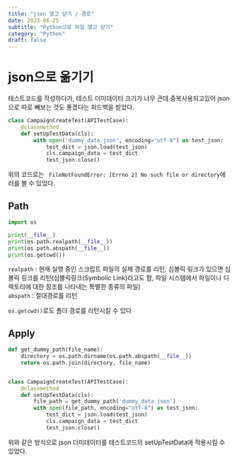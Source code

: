 ```yaml
---
title: "json 열고 닫기 / 경로"
date: 2023-06-25
subtitle: "Python으로 파일 열고 닫기"
category: "Python"
draft: false
---
```


# json으로 옮기기

테스트코드를 작성하다가, 테스트 더미데이터 크기가 너무 큰데 중복사용되고있어 json으로 따로 빼보는 것도 좋겠다는 피드백을 받았다.

```python
class CampaignCreateTest(APITestCase):
    @classmethod
    def setUpTestData(cls):
        with open('dummy_data.json', encoding="utf-8") as test_json:
            test_dict = json.load(test_json)
            cls.campaign_data = test_dict
            test_json.close()
```

위의 코드로는 ` FileNotFoundError: [Errno 2] No such file or directory`에러를 볼 수 있었다.

## Path

```python
import os

print(__file__)
print(os.path.realpath(__file__))
print(os.path.abspath(__file__))
print(os.getcwd())
```

`realpath` : 현재 실행 중인 스크립트 파일의 실제 경로를 리턴, 심볼릭 링크가 있으면 심볼릭 링크를 리턴(심볼릭링크(Symbolic Link)라고도 함, 파일 시스템에서 파일이나 디렉토리에 대한 참조를 나타내는 특별한 종류의 파일)  
`abspath` : 절대경로를 리턴

`os.getcwd()`로도 폴더 경로를 리턴시킬 수 있다

## Apply

```python
def get_dummy_path(file_name):
    directory = os.path.dirname(os.path.abspath(__file__))
    return os.path.join(directory, file_name)


class CampaignCreateTest(APITestCase):
    @classmethod
    def setUpTestData(cls):
        file_path = get_dummy_path('dummy_data.json')
        with open(file_path, encoding="utf-8") as test_json:
            test_dict = json.load(test_json)
            cls.campaign_data = test_dict
            test_json.close()
```

위와 같은 방식으로 json 더미데이터를 테스트코드의 setUpTestData에 적용시킬 수 있었다.
